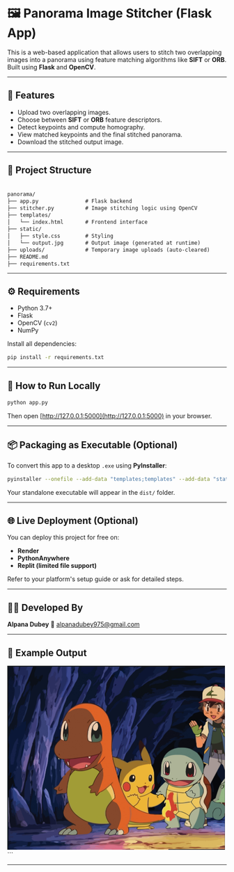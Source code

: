 # 🖼️ Panorama Image Stitcher (Flask App)

This is a web-based application that allows users to stitch two overlapping images into a panorama using feature matching algorithms like **SIFT** or **ORB**. Built using **Flask** and **OpenCV**.

---

## 🚀 Features

- Upload two overlapping images.
- Choose between **SIFT** or **ORB** feature descriptors.
- Detect keypoints and compute homography.
- View matched keypoints and the final stitched panorama.
- Download the stitched output image.

---

## 📁 Project Structure

```

panorama/
├── app.py               # Flask backend
├── stitcher.py          # Image stitching logic using OpenCV
├── templates/
│   └── index.html       # Frontend interface
├── static/
│   ├── style.css        # Styling
│   └── output.jpg       # Output image (generated at runtime)
├── uploads/             # Temporary image uploads (auto-cleared)
├── README.md
├── requirements.txt

````

---

## ⚙️ Requirements

- Python 3.7+
- Flask
- OpenCV (`cv2`)
- NumPy

Install all dependencies:

```bash
pip install -r requirements.txt
````

---

## 🏃 How to Run Locally

```bash
python app.py
```

Then open [http://127.0.0.1:5000](http://127.0.0.1:5000) in your browser.

---

## 📦 Packaging as Executable (Optional)

To convert this app to a desktop `.exe` using **PyInstaller**:

```bash
pyinstaller --onefile --add-data "templates;templates" --add-data "static;static" app.py
```

Your standalone executable will appear in the `dist/` folder.

---

## 🌐 Live Deployment (Optional)

You can deploy this project for free on:

* **Render**
* **PythonAnywhere**
* **Replit (limited file support)**

Refer to your platform's setup guide or ask for detailed steps.

---

## 👩‍💻 Developed By

**Alpana Dubey**
📧 [alpanadubey975@gmail.com](mailto:alpanadubey975@gmail.com)

---

## 📸 Example Output

<img src="static/output.jpg" alt="Stitched Panorama" width="500" />
```

---
